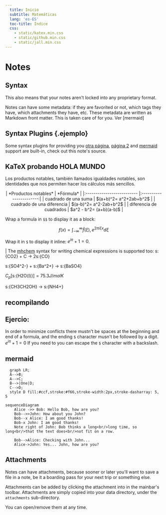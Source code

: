 ```yaml
---
  title: Inicio
  subtitle: Matemáticas
  lang: 'es-ES'
  toc-title: Índice
  css:
    - static/katex.min.css
    - static/github.min.css
    - static/jall.min.css
---
```

# Notes

## Syntax

This also means that your notes aren't locked into any proprietary format.

Notes can have some metadata: if they are favorited or not, which tags they have, which attachments they have, etc. These metadata are written as Markdown front matter. This is taken care of for you. Ver [mermaid]


## Syntax Plugins {.ejemplo}

Some syntax plugins for providing you [otra página](analisis/importing.html), [página 2](index2.html) and [mermaid](https://github.com/knsv/mermaid) support are built-in, check out this note's source.

## KaTeX probando HOLA MUNDO

Los productos notables, también llamados igualdades notables, son identidades que nos permiten hacer los cálculos más sencillos.

<center>
|    *Productos notables*    |        *Fórmula*        |
|:-------------------------- |:-----------------------:|
|    cuadrado de una suma    | $(a+b)^2= a^2+2ab+b^2$  |
| cuadrado de una diferencia | $(a-b)^2= a^2-2ab+b^2$  |
|  diferencia de cuadrados   | $a^2 - b^2= (a+b)(a-b)$ |
</center>


Wrap a formula in `$$` to display it as a block:

$$f(x)=\int_{-\infty}^{\infty} \hat{f}(\xi), e^{2 \pi i \xi x} d \xi$$

Wrap it in `$` to display it inline: $e^{iπ} + 1 = 0$.

| The [mhchem](https://docs.moodle.org/36/en/Chemistry_notation_using_mhchem) syntax for writing chemical expressions is supported too:
s:{CO2} + C $\rightarrow$ 2s:{CO}

s:{SO4^2-} + s:{Ba^2+} $\rightarrow$ s:{BaSO4}

$C_p[$s:{H2O(l)}$] = 75.3 J / mol K$

s:{CH3CH2OH} $\rightarrow$ s:{NH4+}

## recompilando


## Ejercio:

In order to minimize conflicts there mustn't be spaces at the beginning and end of a formula, and the ending `$` character musn't be followed by a digit. $e^{iπ} + 1 = 0$ If you need to you can escape the `$` character with a backslash.

## mermaid

```mermaid
  graph LR;
  A-->B;
  A-->C;
  B-->|One|D;
  C-->D;
  style D fill:#ccf,stroke:#f66,stroke-width:2px,stroke-dasharray: 5, 5
```

```mermaid
sequenceDiagram
    Alice ->> Bob: Hello Bob, how are you?
    Bob-->>John: How about you John?
    Bob--x Alice: I am good thanks!
    Bob-x John: I am good thanks!
    Note right of John: Bob thinks a long<br/>long time, so long<br/>that the text does<br/>not fit on a row.

    Bob-->Alice: Checking with John...
    Alice->John: Yes... John, how are you?
```

## Attachments

Notes can have attachments, because sooner or later you'll want to save a file in a note, be it a boarding pass for your next trip or something else.

Attachments can be added by clicking the attachment into in the mainbar's toolbar. Attachments are simply copied into your data directory, under the `attachments` sub-directory.

You can open/remove them at any time.
